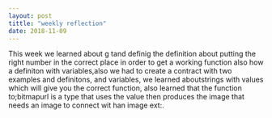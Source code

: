 ```yaml
---
layout: post 
tittle: "weekly reflection"
date: 2018-11-09
---
```


This week we learned about g tand definig the definition about putting the right number in the correct place in order to get a working function also how a definiton with variables,also we had to create a contract with two examples and definitons, and variables, we learned aboutstrings with values which will give you the correct function, also learned that the function to;bitmapurl is a type that uses the value then produces the image that needs an image to connect wit han image ext:.
